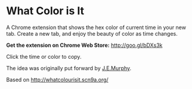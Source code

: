 What Color is It
================

A Chrome extension that shows the hex color of current time in your new tab. Create a new tab, and enjoy the beauty of color as time changes.

**Get the extension on Chrome Web Store:** http://goo.gl/bDXs3k

Click the time or color to copy.

The idea was originally put forward by [J.E.Murphy](http://jemurphy.org/).

Based on http://whatcolourisit.scn9a.org/
